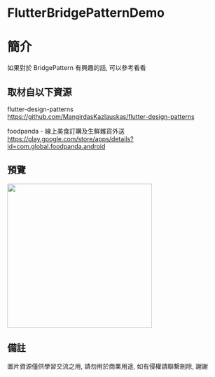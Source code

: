 # FlutterBridgePatternDemo

簡介
==================================
如果對於 BridgePattern 有興趣的話, 可以參考看看                                 

取材自以下資源
--------
flutter-design-patterns                                                                 
https://github.com/MangirdasKazlauskas/flutter-design-patterns     
                  		
foodpanda - 線上美食訂購及生鮮雜貨外送                                                                 
https://play.google.com/store/apps/details?id=com.global.foodpanda.android     

預覽
--------
<p align="left">
  <img src="https://i.imgur.com/yysLU2l.png" height="330"/>
</p> 

備註
--------
圖片資源僅供學習交流之用, 請勿用於商業用途, 如有侵權請聯繫刪除, 謝謝
